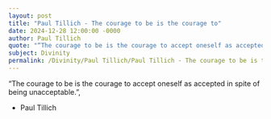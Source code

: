 ```yaml
---
layout: post
title: "Paul Tillich - The courage to be is the courage to"
date: 2024-12-28 12:00:00 -0000
author: Paul Tillich
quote: "“The courage to be is the courage to accept oneself as accepted in spite of being unacceptable.”,"
subject: Divinity
permalink: /Divinity/Paul Tillich/Paul Tillich - The courage to be is the courage to
---
```


“The courage to be is the courage to accept oneself as accepted in spite of being unacceptable.”,

- Paul Tillich
